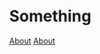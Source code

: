 # Something
[About](https://legerakun.github.io/portfolio)
[About](https://legerakun.github.io/vortex)

